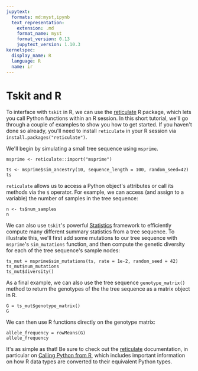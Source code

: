 ```yaml
---
jupytext:
  formats: md:myst,ipynb
  text_representation:
    extension: .md
    format_name: myst
    format_version: 0.13
    jupytext_version: 1.10.3
kernelspec:
  display_name: R
  language: R
  name: ir
---
```


# Tskit and R

To interface with `tskit` in R, we can use the [reticulate](https://rstudio.github.io/reticulate/) R package, which lets you call Python functions within an R session. In this short tutorial, we'll go through a couple of examples to show you how to get started. If you haven't done so already, you'll need to install `reticulate` in your R session via `install.packages("reticulate")`. 

We'll begin by simulating a small tree sequence using `msprime`.

```{code-cell}
msprime <- reticulate::import("msprime")

ts <- msprime$sim_ancestry(10, sequence_length = 100, random_seed=42)
ts
```

`reticulate` allows us to access a Python object's attributes or call its methods via the `$` operator. For example, we can access (and assign to a variable) the number of samples in the tree sequence:

```{code-cell}
n <- ts$num_samples
n
```

We can also use `tskit`'s powerful [Statistics](https://tskit.dev/tskit/docs/stable/stats.html) framework to efficiently compute many different summary statistics from a tree sequence. To illustrate this, we'll first add some mutations to our tree sequence with `msprime`'s `sim_mutations` function, and then compute the genetic diversity for each of the tree sequence's sample nodes:

```{code-cell}
ts_mut = msprime$sim_mutations(ts, rate = 1e-2, random_seed = 42)
ts_mut$num_mutations
ts_mut$diversity()
```

As a final example, we can also use the tree sequence `genotype_matrix()` method to return the genotypes of the the tree sequence as a matrix object in R.

```{code-cell}
G = ts_mut$genotype_matrix()
G
```

We can then use R functions directly on the genotype matrix:

```{code-cell}
allele_frequency = rowMeans(G)
allele_frequency
```

It's as simple as that! Be sure to check out the [reticulate](https://rstudio.github.io/reticulate/) documentation, in particular on [Calling Python from R](https://rstudio.github.io/reticulate/articles/calling_python.html), which includes important information on how R data types are converted to their equivalent Python types. 
